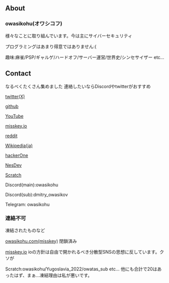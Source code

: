 ## About

### owasikohu(オワシコフ)

様々なことに取り組んでいます。今は主にサイバーセキュリティ

プログラミングはあまり得意ではありません:(

趣味:麻雀/PSP/ギャルゲ/ハードオフ/サーバー運営/世界史/シンセサイザー etc...

## Contact

なるべくたくさん集めました 連絡したいならDiscordやtwitterがおすすめ

[twitter(X)](https://x.com/owasikohu)

[github](https://github.com/owasikohu)

[YouTube](https://www.youtube.com/@owasikohu)

[misskey.io](https://misskey.io/@owasikov)

[reddit](https://www.reddit.com/user/owasikohu/)

[Wikipedia(ja)](https://ja.wikipedia.org/wiki/%E5%88%A9%E7%94%A8%E8%80%85:Owaskohu)

[hackerOne](https://hackerone.com/owasikohu?type=user)

[NesDev](https://forums.nesdev.org/memberlist.php?mode=viewprofile&u=35634)

[Scratch](https://scratch.mit.edu/users/owatas/)

Discord(main):owasikohu

Discord(sub):dmitry_owasikov

Telegram: owasikohu

### 連絡不可

凍結されたものなど

[owasikohu.com(misskey)](https://owasikohu.com/@owasikohu) 閉鎖済み

[misskey.io](https://misskey.io/@owasikohu) ioの方針は自由で開かれるべき分散型SNSの思想に反しています。クソが

Scratch:owasikohu/Yugoslavia_2022/owatas_sub etc... 他にも合計で20はあったはず、まぁ...凍結理由は私が悪いです。
